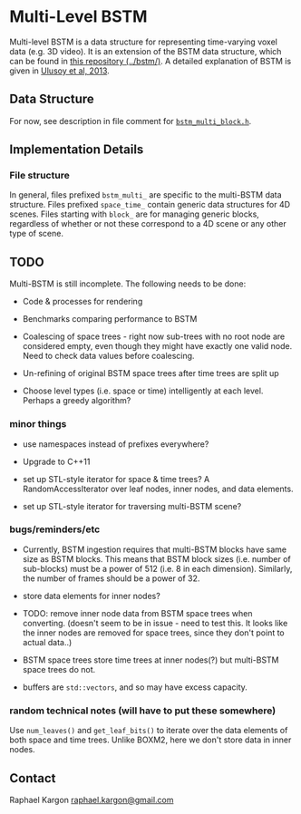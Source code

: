 # Multi-Level BSTM

Multi-level BSTM is a data structure for representing time-varying
voxel data (e.g. 3D video). It is an extension of the BSTM data
structure, which can be found in [this repository (../bstm/)](../bstm/). A
detailed explanation of BSTM is given in [Ulusoy et al, 2013](http://www.cv-foundation.org/openaccess/content_iccv_2013/papers/Ulusoy_Dynamic_Probabilistic_Volumetric_2013_ICCV_paper.pdf).

## Data Structure

For now, see description in file comment for [`bstm_multi_block.h`](bstm_multi_block.h).

## Implementation Details

### File structure

In general, files prefixed `bstm_multi_` are specific to the
multi-BSTM data structure. Files prefixed `space_time_` contain
generic data structures for 4D scenes. Files starting with `block_`
are for managing generic blocks, regardless of whether or not these
correspond to a 4D scene or any other type of scene.

## TODO

Multi-BSTM is still incomplete. The following needs to be done:

- Code & processes for rendering
- Benchmarks comparing performance to BSTM

- Coalescing of space trees - right now sub-trees with no root node
  are considered empty, even though they might have exactly one valid
  node. Need to check data values before coalescing.

- Un-refining of original BSTM space trees after time trees are split up

- Choose level types (i.e. space or time) intelligently at each
  level. Perhaps a greedy algorithm?

### minor things ###

 - use namespaces instead of prefixes everywhere?
 - Upgrade to C++11

- set up STL-style iterator for space & time trees? A
  RandomAccessIterator over leaf nodes, inner nodes, and data
  elements.
- set up STL-style iterator for traversing multi-BSTM scene?

### bugs/reminders/etc ###

 - Currently, BSTM ingestion requires that multi-BSTM blocks have same
   size as BSTM blocks. This means that BSTM block sizes (i.e. number
   of sub-blocks) must be a power of 512 (i.e. 8 in each
   dimension). Similarly, the number of frames should be a power of
   32.

 - store data elements for inner nodes?
  - TODO: remove inner node data from BSTM space trees when
    converting. (doesn't seem to be in issue - need to test this. It
    looks like the inner nodes are removed for space trees, since they
    don't point to actual data..)
  - BSTM space trees store time trees at inner nodes(?) but multi-BSTM space trees do not.

 - buffers are `std::vectors`, and so may have excess capacity.

### random technical notes (will have to put these somewhere) ###

Use `num_leaves()` and `get_leaf_bits()` to iterate over the data
elements of both space and time trees. Unlike BOXM2, here we don't
store data in inner nodes.

## Contact

Raphael Kargon <raphael.kargon@gmail.com>
